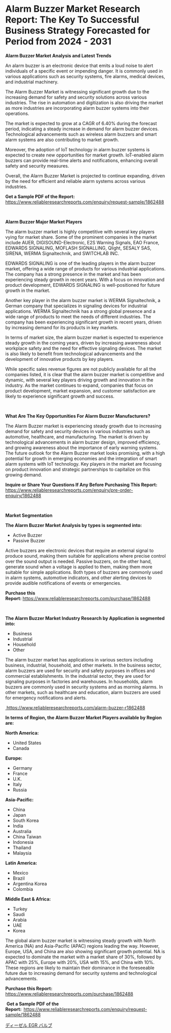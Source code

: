<p><h1>Alarm Buzzer Market Research Report: The Key To Successful Business Strategy Forecasted for Period from 2024 - 2031</h1></p><p><strong>Alarm Buzzer Market Analysis and Latest Trends</strong></p>
<p><p>An alarm buzzer is an electronic device that emits a loud noise to alert individuals of a specific event or impending danger. It is commonly used in various applications such as security systems, fire alarms, medical devices, and industrial machinery.</p><p>The Alarm Buzzer Market is witnessing significant growth due to the increasing demand for safety and security solutions across various industries. The rise in automation and digitization is also driving the market as more industries are incorporating alarm buzzer systems into their operations.</p><p>The market is expected to grow at a CAGR of 6.40% during the forecast period, indicating a steady increase in demand for alarm buzzer devices. Technological advancements such as wireless alarm buzzers and smart alarm systems are also contributing to market growth.</p><p>Moreover, the adoption of IoT technology in alarm buzzer systems is expected to create new opportunities for market growth. IoT-enabled alarm buzzers can provide real-time alerts and notifications, enhancing overall safety and security measures.</p><p>Overall, the Alarm Buzzer Market is projected to continue expanding, driven by the need for efficient and reliable alarm systems across various industries.</p></p>
<p><strong>Get a Sample PDF of the Report:&nbsp;</strong> <a href="https://www.reliableresearchreports.com/enquiry/request-sample/1862488">https://www.reliableresearchreports.com/enquiry/request-sample/1862488</a></p>
<p>&nbsp;</p>
<p><strong>Alarm Buzzer Major Market Players</strong></p>
<p><p>The alarm buzzer market is highly competitive with several key players vying for market share. Some of the prominent companies in the market include AUER, DIGISOUND-Electronic, E2S Warning Signals, EAO France, EDWARDS SIGNALING, MOFLASH SIGNALLING, Qlight, SESALY SAS, SIRENA, WERMA Signaltechnik, and SWITCHLAB INC.</p><p>EDWARDS SIGNALING is one of the leading players in the alarm buzzer market, offering a wide range of products for various industrial applications. The company has a strong presence in the market and has been experiencing steady growth in recent years. With a focus on innovation and product development, EDWARDS SIGNALING is well-positioned for future growth in the market.</p><p>Another key player in the alarm buzzer market is WERMA Signaltechnik, a German company that specializes in signaling devices for industrial applications. WERMA Signaltechnik has a strong global presence and a wide range of products to meet the needs of different industries. The company has been experiencing significant growth in recent years, driven by increasing demand for its products in key markets.</p><p>In terms of market size, the alarm buzzer market is expected to experience steady growth in the coming years, driven by increasing awareness about workplace safety and the need for effective signaling devices. The market is also likely to benefit from technological advancements and the development of innovative products by key players.</p><p>While specific sales revenue figures are not publicly available for all the companies listed, it is clear that the alarm buzzer market is competitive and dynamic, with several key players driving growth and innovation in the industry. As the market continues to expand, companies that focus on product development, market expansion, and customer satisfaction are likely to experience significant growth and success.</p></p>
<p>&nbsp;</p>
<p><strong>What Are The Key Opportunities For Alarm Buzzer Manufacturers?</strong></p>
<p><p>The Alarm Buzzer market is experiencing steady growth due to increasing demand for safety and security devices in various industries such as automotive, healthcare, and manufacturing. The market is driven by technological advancements in alarm buzzer design, improved efficiency, and growing awareness about the importance of early warning systems. The future outlook for the Alarm Buzzer market looks promising, with a high potential for growth in emerging economies and the integration of smart alarm systems with IoT technology. Key players in the market are focusing on product innovation and strategic partnerships to capitalize on this growing demand.</p></p>
<p><strong>Inquire or Share Your Questions If Any Before Purchasing This Report:</strong> <a href="https://www.reliableresearchreports.com/enquiry/pre-order-enquiry/1862488">https://www.reliableresearchreports.com/enquiry/pre-order-enquiry/1862488</a></p>
<p>&nbsp;</p>
<p><strong>Market Segmentation</strong></p>
<p><strong>The Alarm Buzzer Market Analysis by types is segmented into:</strong></p>
<p><ul><li>Active Buzzer</li><li>Passive Buzzer</li></ul></p>
<p><p>Active buzzers are electronic devices that require an external signal to produce sound, making them suitable for applications where precise control over the sound output is needed. Passive buzzers, on the other hand, generate sound when a voltage is applied to them, making them more suitable for simple applications. Both types of buzzers are commonly used in alarm systems, automotive indicators, and other alerting devices to provide audible notifications of events or emergencies.</p></p>
<p><strong>Purchase this Report:&nbsp;</strong><a href="https://www.reliableresearchreports.com/purchase/1862488">https://www.reliableresearchreports.com/purchase/1862488</a></p>
<p>&nbsp;</p>
<p><strong>The Alarm Buzzer Market Industry Research by Application is segmented into:</strong></p>
<p><ul><li>Business</li><li>Industrial</li><li>Household</li><li>Other</li></ul></p>
<p><p>The alarm buzzer market has applications in various sectors including business, industrial, household, and other markets. In the business sector, alarm buzzers are used for security and safety purposes in offices and commercial establishments. In the industrial sector, they are used for signaling purposes in factories and warehouses. In households, alarm buzzers are commonly used in security systems and as morning alarms. In other markets, such as healthcare and education, alarm buzzers are used for emergency notifications and alerts.</p></p>
<p><a href="https://www.reliableresearchreports.com/alarm-buzzer-r1862488">&nbsp;https://www.reliableresearchreports.com/alarm-buzzer-r1862488</a></p>
<p><strong>In terms of Region, the Alarm Buzzer Market Players available by Region are:</strong></p>
<p>
    <p> <strong> North America: </strong>
        <ul>
            <li>United States</li>
            <li>Canada</li>
        </ul>
        </p> 
    <p> <strong> Europe: </strong>
        <ul>
            <li>Germany</li>
            <li>France</li>
            <li>U.K.</li>
            <li>Italy</li>
            <li>Russia</li>
        </ul>
        </p> 
    <p> <strong> Asia-Pacific: </strong>
        <ul>
            <li>China</li>
            <li>Japan</li>
            <li>South Korea</li>
            <li>India</li>
            <li>Australia</li>
            <li>China Taiwan</li>
            <li>Indonesia</li>
            <li>Thailand</li>
            <li>Malaysia</li>
        </ul>
        </p> 
    <p> <strong> Latin America: </strong>
        <ul>
            <li>Mexico</li>
            <li>Brazil</li>
            <li>Argentina Korea</li>
            <li>Colombia</li>
        </ul>
        </p> 
    <p> <strong> Middle East & Africa: </strong>
        <ul>
            <li>Turkey</li>
            <li>Saudi</li>
            <li>Arabia</li>
            <li>UAE</li>
            <li>Korea</li>
        </ul>
    </p>
    </p>
<p><p>The global alarm buzzer market is witnessing steady growth with North America (NA) and Asia-Pacific (APAC) regions leading the way. However, Europe, USA, and China are also showing significant growth potential. NA is expected to dominate the market with a market share of 30%, followed by APAC with 25%, Europe with 20%, USA with 15%, and China with 10%. These regions are likely to maintain their dominance in the foreseeable future due to increasing demand for security systems and technological advancements.</p></p>
<p><strong>Purchase this Report: </strong><a href="https://www.reliableresearchreports.com/purchase/1862488">https://www.reliableresearchreports.com/purchase/1862488</a></p>
<p>&nbsp;<strong>Get a Sample PDF of the Report:&nbsp;&nbsp;</strong><a href="https://www.reliableresearchreports.com/enquiry/request-sample/1862488">https://www.reliableresearchreports.com/enquiry/request-sample/1862488</a></p>
<p><strong></strong></p>
<p><p><a href="https://github.com/SantosDicki04/Market-Research-Report-List-1/blob/main/853362121679.md">ディーゼル EGR バルブ</a></p></p>